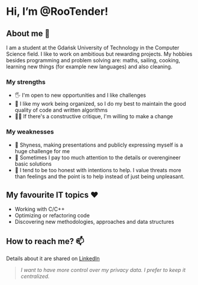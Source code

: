 # Hi, I’m @RooTender!

## About me 👋
I am a student at the Gdańsk University of Technology in the Computer Science field. I like to work on ambitious but rewarding projects.
My hobbies besides programming and problem solving are: maths, sailing, cooking, learning new things (for example new languages) and also cleaning.

### My strengths
- 🖐 I'm open to new opportunities and I like challenges
- 🧹 I like my work being organized, so I do my best to maintain the good quality of code and written algorithms
- 🤦‍♂️ If there's a constructive critique, I'm willing to make a change

### My weaknesses
- 🙈 Shyness, making presentations and publicly expressing myself is a huge challenge for me
- 🧐 Sometimes I pay too much attention to the details or overengineer basic solutions
- 💢 I tend to be too honest with intentions to help. I value threats more than feelings and the point is to help instead of just being unpleasant. 

## My favourite IT topics ❤
- Working with C/C++
- Optimizing or refactoring code
- Discovering new methodologies, approaches and data structures

## How to reach me? 📫
Details about it are shared on [LinkedIn](https://www.linkedin.com/in/hubert-lewandowski-20b006143/)
> _I want to have more control over my privacy data. I prefer to keep it centralized._

<!---
RooTender/RooTender is a ✨ special ✨ repository because its `README.md` (this file) appears on your GitHub profile.
You can click the Preview link to take a look at your changes.
--->
